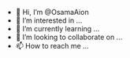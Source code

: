 - 👋 Hi, I’m @OsamaAion
- 👀 I’m interested in ...
- 🌱 I’m currently learning ...
- 💞️ I’m looking to collaborate on ...
- 📫 How to reach me ...

<!---
OsamaAion/OsamaAion is a ✨ special ✨ repository because its `README.md` (this file) appears on your GitHub profile.
You can click the Preview link to take a look at your changes.
--->
